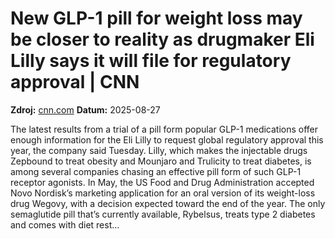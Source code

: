 # New GLP-1 pill for weight loss may be closer to reality as drugmaker Eli Lilly says it will file for regulatory approval | CNN

**Zdroj:** [cnn.com](https://www.cnn.com/2025/08/26/health/glp-1-pill-eli-lilly)
**Datum:** 2025-08-27

The latest results from a trial of a pill form popular GLP-1 medications offer enough information for the Eli Lilly to request global regulatory approval this year, the company said Tuesday.
Lilly, which makes the injectable drugs Zepbound to treat obesity and Mounjaro and Trulicity to treat diabetes, is among several companies chasing an effective pill form of such GLP-1 receptor agonists. In May, the US Food and Drug Administration accepted Novo Nordisk’s marketing application for an oral version of its weight-loss drug Wegovy, with a decision expected toward the end of the year.
The only semaglutide pill that’s currently available, Rybelsus, treats type 2 diabetes and comes with diet rest…